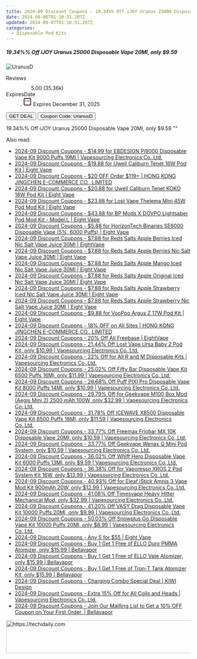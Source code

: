```yaml
---
title: 2024-09 Discount Coupons - 19.34%% Off iJOY Uranus 25000 Disposable Vape 20Ml, only $9.59 | Vapesourcing Electronics Co.,Ltd.
date: 2024-09-06T01:10:51.207Z
updated: 2024-09-07T01:10:51.207Z
categories:
  - Disposable Pod Kits
---
```



<div class="max-w-4xl mx-auto grid grid-cols-1 lg:max-w-5xl lg:gap-x-20 lg:grid-cols-2">
  <div class="relative p-3 col-start-1 row-start-1 flex flex-col-reverse rounded-lg bg-gradient-to-t from-black/75 via-black/0 sm:bg-none sm:row-start-2 sm:p-0 lg:row-start-1">
    <h5 class="mt-1 text-lg font-semibold text-white sm:text-slate-900 md:text-2xl dark:sm:text-white">19.34%% Off iJOY Uranus 25000 Disposable Vape 20Ml, only $9.59</h5>
  </div>
  
  <div class="col-start-1 col-end-3 row-start-1 grid gap-4 sm:mb-6 sm:grid-cols-4 lg:col-start-2 lg:row-span-6 lg:row-end-6 lg:mb-0 lg:gap-6">
      <img src="&quot;https://static.shareasale.com/image/90958/deal/iJOYUranus25000DisposableVape20ml.png&quot;" onClick="javascript:window.open(decodeURIComponent('%22https%3A%2F%2Fwww.shareasale.com%2Fu.cfm%3Fd%3D1118951%26m%3D90958%26u%3D4338022%22'), '_blank');void(0);" alt="UranusD" class="h-60 w-full rounded-lg object-cover sm:col-span-2 sm:h-52 lg:col-span-full" loading="lazy" />
    
  </div>
  <dl class="row-start-2 mt-4 flex items-center text-xs font-medium sm:row-start-3 sm:mt-1 md:mt-2.5 lg:row-start-2">
    <dt class="sr-only">Reviews</dt>
    <dd class="flex items-center text-indigo-600 dark:text-indigo-400">
      <svg width="24" height="24" fill="none" aria-hidden="true" class="mr-1 stroke-current dark:stroke-indigo-500">
        <path d="m12 5 2 5h5l-4 4 2.103 5L12 16l-5.103 3L9 14l-4-4h5l2-5Z" stroke-width="2" stroke-linecap="round" stroke-linejoin="round" />
      </svg>
      <span>5.00 <span class="font-normal text-slate-400">(35.36k)</span></span>
    </dd>
    <dt class="sr-only">ExpiresDate</dt>
    <dd class="flex items-center">
      <svg width="2" height="2" aria-hidden="true" fill="currentColor" class="mx-3 text-slate-300">
        <circle cx="1" cy="1" r="1" />
      </svg>
      <svg width="24" height="24" viewBox="0 0 24 24" fill="none" stroke="currentColor" stroke-width="2">
        <rect x="3" y="3" width="18" height="18" rx="2" fill="#fff" />
        <path d="M6 10L18 10" stroke="red" stroke-width="2" fill="none" />
        <path d="M10 6L10 18" stroke="#fff" stroke-width="2" fill="none" />
      </svg>
      Expires December 31, 2025    </dd>
  </dl>
  <div class="col-start-1 row-start-3 mt-4 self-center sm:col-start-2 sm:row-span-2 sm:row-start-2 sm:mt-0 lg:col-start-1 lg:row-start-3 lg:row-end-4 lg:mt-6">
    <button type="button" onClick="javascript:window.open(decodeURIComponent('%22https%3A%2F%2Fwww.shareasale.com%2Fu.cfm%3Fd%3D1118951%26m%3D90958%26u%3D4338022%22'), '_blank');void(0);" class="rounded-lg bg-red-600 px-3 py-2 text-sm font-medium leading-6 text-white">GET DEAL</button>
    <button type="button" onClick="javascript:window.open(decodeURIComponent('%22https%3A%2F%2Fwww.shareasale.com%2Fu.cfm%3Fd%3D1118951%26m%3D90958%26u%3D4338022%22'), '_blank');void(0);" class="border-dashed border-2 border-indigo-600 bg-green-100 text-sm leading-6 font-medium py-2 px-3 rounded-lg">Coupon Code: UranusD</button>
  </div>
  <p class="col-start-1 mt-4 text-sm leading-6 sm:col-span-2 lg:col-span-1 lg:row-start-4 lg:mt-6 dark:text-slate-400">
    19.34%% Off iJOY Uranus 25000 Disposable Vape 20Ml, only $9.59 
""  </p>
</div>
<span class="atpl-alsoreadstyle">Also read:</span>
<div><ul>
<li><a href="https://coupons.techidaily.com/coupon-1061237-share-90958-sale/"><u>2024-09 Discount Coupons - $14.99 for EBDESIGN Pi9000 Disposable Vape Kit 9000 Puffs 19Ml | Vapesourcing Electronics Co.,Ltd.</u></a></li>
<li><a href="https://coupons.techidaily.com/coupon-1094238-share-59344-sale/"><u>2024-09 Discount Coupons - $19.88 for Uwell Caliburn Tenet 16W Pod Kit | Eight Vape</u></a></li>
<li><a href="https://coupons.techidaily.com/coupon-1094839-share-136981-sale/"><u>2024-09 Discount Coupons - $20 OFF Order $119+ | HONG KONG JINGCHEN E-COMMERCE CO., LIMITED</u></a></li>
<li><a href="https://coupons.techidaily.com/coupon-1094236-share-59344-sale/"><u>2024-09 Discount Coupons - $20.88 for Uwell Caliburn Tenet KOKO 18W Pod Kit | Eight Vape</u></a></li>
<li><a href="https://coupons.techidaily.com/coupon-1094240-share-59344-sale/"><u>2024-09 Discount Coupons - $23.88 for Lost Vape Thelema Mini 45W Pod Mod Kit | Eight Vape</u></a></li>
<li><a href="https://coupons.techidaily.com/coupon-1094241-share-59344-sale/"><u>2024-09 Discount Coupons - $43.88 for BP Mods X DOVPO Lightsaber Pod Mod Kit - Model.L | Eight Vape</u></a></li>
<li><a href="https://coupons.techidaily.com/coupon-1081266-share-59344-sale/"><u>2024-09 Discount Coupons - $5.88 for HorizonTech Binaries SE6000 Disposable Vape (5%, 6000 Puffs) | Eight Vape</u></a></li>
<li><a href="https://coupons.techidaily.com/coupon-1099379-share-59344-sale/"><u>2024-09 Discount Coupons - $7.88 for Reds Salts Apple Berries Iced Nic Salt Vape Juice 30Ml | EightVape</u></a></li>
<li><a href="https://coupons.techidaily.com/coupon-1099381-share-59344-sale/"><u>2024-09 Discount Coupons - $7.88 for Reds Salts Apple Berries Nic Salt Vape Juice 30Ml | Eight Vape</u></a></li>
<li><a href="https://coupons.techidaily.com/coupon-1098877-share-59344-sale/"><u>2024-09 Discount Coupons - $7.88 for Reds Salts Apple Mango Iced Nic Salt Vape Juice 30Ml | Eight Vape</u></a></li>
<li><a href="https://coupons.techidaily.com/coupon-1099383-share-59344-sale/"><u>2024-09 Discount Coupons - $7.88 for Reds Salts Apple Original Iced Nic Salt Vape Juice 30Ml | Eight Vape</u></a></li>
<li><a href="https://coupons.techidaily.com/coupon-1098878-share-59344-sale/"><u>2024-09 Discount Coupons - $7.88 for Reds Salts Apple Strawberry Iced Nic Salt Vape Juice 30Ml | Eight Vape</u></a></li>
<li><a href="https://coupons.techidaily.com/coupon-1099377-share-59344-sale/"><u>2024-09 Discount Coupons - $7.88 for Reds Salts Apple Strawberry Nic Salt Vape Juice 30Ml | Eight Vape</u></a></li>
<li><a href="https://coupons.techidaily.com/coupon-1094242-share-59344-sale/"><u>2024-09 Discount Coupons - $9.88 for VooPoo Argus Z 17W Pod Kit | Eight Vape</u></a></li>
<li><a href="https://coupons.techidaily.com/coupon-1094835-share-136981-sale/"><u>2024-09 Discount Coupons - 18% OFF on All Sites | HONG KONG JINGCHEN E-COMMERCE CO., LIMITED</u></a></li>
<li><a href="https://coupons.techidaily.com/coupon-1094248-share-59344-sale/"><u>2024-09 Discount Coupons - 20% Off All Freebase | EightVape</u></a></li>
<li><a href="https://coupons.techidaily.com/coupon-1075021-share-90958-sale/"><u>2024-09 Discount Coupons - 21.44% Off Lost Vape Ursa Baby 2 Pod Kit, only $10.99 | Vapesourcing Electronics Co.,Ltd.</u></a></li>
<li><a href="https://coupons.techidaily.com/coupon-1094871-share-90958-sale/"><u>2024-09 Discount Coupons - 22% Off for All R and M Disposable Kits | Vapesourcing Electronics Co.,Ltd.</u></a></li>
<li><a href="https://coupons.techidaily.com/coupon-1052142-share-90958-sale/"><u>2024-09 Discount Coupons - 25.02% Off Fifty Bar Disposable Vape Kit 6500 Puffs 16Ml, only $11.99 | Vapesourcing Electronics Co.,Ltd.</u></a></li>
<li><a href="https://coupons.techidaily.com/coupon-1056160-share-90958-sale/"><u>2024-09 Discount Coupons - 26.68% Off Puff PIXI Pro Disposable Vape Kit 8000 Puffs 14Ml, only $10.99 | Vapesourcing Electronics Co.,Ltd.</u></a></li>
<li><a href="https://coupons.techidaily.com/coupon-829869-share-90958-sale/"><u>2024-09 Discount Coupons - 29.79% Off for Geekvape M100 Box Mod (Aegis Mini 2) 2500 mAh 100W, only $32.99 | Vapesourcing Electronics Co.,Ltd.</u></a></li>
<li><a href="https://coupons.techidaily.com/coupon-1060473-share-90958-sale/"><u>2024-09 Discount Coupons - 31.78% Off ICEWAVE X8500 Disposable Vape Kit 8500 Puffs 18Ml, only $11.59 | Vapesourcing Electronics Co.,Ltd.</u></a></li>
<li><a href="https://coupons.techidaily.com/coupon-1079075-share-90958-sale/"><u>2024-09 Discount Coupons - 33.77% Off Freemax Friobar MX 10K Disposable Vape 20Ml, only $10.59 | Vapesourcing Electronics Co.,Ltd.</u></a></li>
<li><a href="https://coupons.techidaily.com/coupon-1067304-share-90958-sale/"><u>2024-09 Discount Coupons - 33.77% Off Geekvape Wenax Q Mini Pod System, only $10.59 | Vapesourcing Electronics Co.,Ltd.</u></a></li>
<li><a href="https://coupons.techidaily.com/coupon-1041867-share-90958-sale/"><u>2024-09 Discount Coupons - 36.02% Off Whiff Hero Disposable Vape Kit 6000 Puffs 13Ml, only $9.59 | Vapesourcing Electronics Co.,Ltd.</u></a></li>
<li><a href="https://coupons.techidaily.com/coupon-829200-share-90958-sale/"><u>2024-09 Discount Coupons - 36.38% Off for Vaporesso XROS 2 Pod System Kit 16W, only $13.99 | Vapesourcing Electronics Co.,Ltd.</u></a></li>
<li><a href="https://coupons.techidaily.com/coupon-1006996-share-90958-sale/"><u>2024-09 Discount Coupons - 40.93% Off for Eleaf iStick Amnis 3 Vape Mod Kit 900mAh 20W, only $12.99 | Vapesourcing Electronics Co.,Ltd.</u></a></li>
<li><a href="https://coupons.techidaily.com/coupon-1049262-share-90958-sale/"><u>2024-09 Discount Coupons - 41.08% Off Timesvape Heavy Hitter Mechanical Mod, only $32.99 | Vapesourcing Electronics Co.,Ltd.</u></a></li>
<li><a href="https://coupons.techidaily.com/coupon-1071024-share-90958-sale/"><u>2024-09 Discount Coupons - 41.20% Off VASY Drag Disposable Vape Kit 10000 Puffs 20Ml, only $9.99 | Vapesourcing Electronics Co.,Ltd.</u></a></li>
<li><a href="https://coupons.techidaily.com/coupon-1016033-share-90958-sale/"><u>2024-09 Discount Coupons - 50.03% Off Snowplus Go Disposable Vape Kit 10000 Puffs 20Ml, only $8.99 | Vapesourcing Electronics Co.,Ltd.</u></a></li>
<li><a href="https://coupons.techidaily.com/coupon-1094259-share-59344-sale/"><u>2024-09 Discount Coupons - Any 5 for $55 | Eight Vape</u></a></li>
<li><a href="https://coupons.techidaily.com/coupon-1094142-share-122475-sale/"><u>2024-09 Discount Coupons - Buy 1 Get 1 Free of ELLO Duro PMMA Atomizer, only $15.99 | Bellavapor</u></a></li>
<li><a href="https://coupons.techidaily.com/coupon-1094144-share-122475-sale/"><u>2024-09 Discount Coupons - Buy 1 Get 1 Free of ELLO Vate Atomizer, only $15.99 | Bellavapor</u></a></li>
<li><a href="https://coupons.techidaily.com/coupon-1094141-share-122475-sale/"><u>2024-09 Discount Coupons - Buy 1 Get 1 Free of Tron-T Tank Atomizer Kit, only $15.99 | Bellavapor</u></a></li>
<li><a href="https://coupons.techidaily.com/coupon-1094181-share-152712-sale/"><u>2024-09 Discount Coupons - Charging Combo Special Deal | KIWI Design</u></a></li>
<li><a href="https://coupons.techidaily.com/coupon-778898-share-90958-sale/"><u>2024-09 Discount Coupons - Extra 15% Off for All Coils and Heads | Vapesourcing Electronics Co.,Ltd.</u></a></li>
<li><a href="https://coupons.techidaily.com/coupon-1097387-share-122475-sale/"><u>2024-09 Discount Coupons - Join Our Mailling List to Get a 10% OFF Coupon on Your First Order. | Bellavapor</u></a></li>
</ul></div>

<ins class="adsbygoogle"
      style="display:block"
      data-ad-client="ca-pub-7571918770474297"
      data-ad-slot="8358498916"
      data-ad-format="auto"
      data-full-width-responsive="true"></ins>
<!-- affiliate ads begin -->
<a href="https://unicoeye.pxf.io/c/5597632/2134224/18498" target="_top" id="2134224">
  <img src="//a.impactradius-go.com/display-ad/18498-2134224" border="0" alt="https://techidaily.com" width="728" height="90"/>
</a>
<img height="0" width="0" src="https://unicoeye.pxf.io/i/5597632/2134224/18498" style="position:absolute;visibility:hidden;" border="0" />
<!-- affiliate ads end -->
